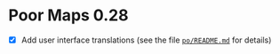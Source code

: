 Poor Maps 0.28
==============

* [x] Add user interface translations (see the file
      [`po/README.md`][0.28a] for details)

[0.28a]: https://github.com/otsaloma/poor-maps/blob/master/po/README.md
